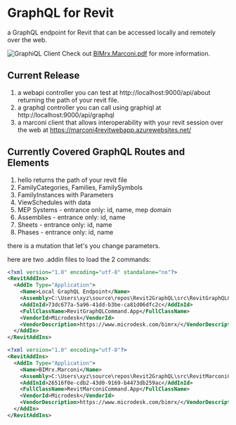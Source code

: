 # GraphQL for Revit
a GraphQL endpoint for Revit that can be accessed locally and remotely over the web.

![GraphiQL Client](https://github.com/gregorvilkner/Revit2GraphQL/blob/master/graphiql.png)
Check out [BIMrx.Marconi.pdf](https://github.com/gregorvilkner/Revit2GraphQL/blob/master/BIMrx.Marconi%20SinglePage%201.1.pdf) for more information.

## Current Release

1) a webapi controller you can test at http://localhost:9000/api/about returning the path of your revit file.
1) a graphql controller you can call using graphiql at http://localhost:9000/api/graphql
1) a marconi client that allows interoperability with your revit session over the web at https://marconi4revitwebapp.azurewebsites.net/

## Currently Covered GraphQL Routes and Elements

1) hello returns the path of your revit file
1) FamilyCategories, Families, FamilySymbols
1) FamilyInstances with Parameters
1) ViewSchedules with data
1) MEP Systems - entrance only: id, name, mep domain
1) Assemblies - entrance only: id, name
1) Sheets - entrance only: id, name
1) Phases - entrance only: id, name

there is a mutation that let's you change parameters.

here are two .addin files to load the 2 commands:

~~~ XML
<?xml version="1.0" encoding="utf-8" standalone="no"?>
<RevitAddIns>
  <AddIn Type="Application">
    <Name>Local GraphQL Endpoint</Name>
    <Assembly>C:\Users\xyz\source\repos\Revit2GraphQL\src\RevitGraphQLCommand\bin\Debug\RevitGraphQLCommand.dll</Assembly>
    <AddInId>73dc677a-5a96-41dd-b3be-ca81d06dfc2c</AddInId>
    <FullClassName>RevitGraphQLCommand.App</FullClassName>
    <VendorId>Microdesk</VendorId>
    <VendorDescription>https://www.microdesk.com/bimrx/</VendorDescription>
  </AddIn>
</RevitAddIns>
~~~

~~~ XML
<?xml version="1.0" encoding="utf-8"?>
<RevitAddIns>
  <AddIn Type="Application">
    <Name>BIMrx.Marconi</Name>
    <Assembly>C:\Users\xyz\source\repos\Revit2GraphQL\src\RevitMarconiCommand\bin\Debug\RevitMarconiCommand.dll</Assembly>
    <AddInId>26516f0e-cdb2-43d0-9169-b4473db259ac</AddInId>
    <FullClassName>RevitMarconiCommand.App</FullClassName>
    <VendorId>Microdesk</VendorId>
    <VendorDescription>https://www.microdesk.com/bimrx/</VendorDescription>
  </AddIn>
</RevitAddIns>
~~~


